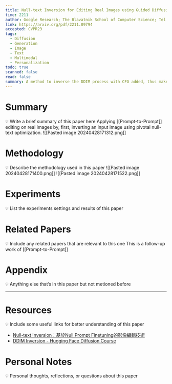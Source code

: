 ```yaml
---
title: Null-text Inversion for Editing Real Images using Guided Diffusion Models
time: 2211
author: Google Research; The Blavatnik School of Computer Science; Tel Aviv University
link: https://arxiv.org/pdf/2211.09794
accepted: CVPR23
tags:
  - Diffusion
  - Generation
  - Image
  - Text
  - Multimodal
  - Personalization
todo: true
scanned: false
read: false
summary: A method to inverse the DDIM process with CFG added, thus makes image editting possible and with good fidelity.
---
```

# Summary
💡 Write a brief summary of this paper here
Applying [[Prompt-to-Prompt]] editing on real images by, first, inverting an input image using pivotal null-text optimization.
![[Pasted image 20240428171312.png]]
# Methodology
💡 Describe the methodology used in this paper
![[Pasted image 20240428171400.png]]
![[Pasted image 20240428171522.png]]
# Experiments
💡 List the experiments settings and results of this paper

# Related Papers
💡 Include any related papers that are relevant to this one
This is a follow-up work of [[Prompt-to-Prompt]]

# Appendix
💡 Anything else that’s in this paper but not metioned before

---
# Resources
💡 Include some useful links for better understanding of this paper
- [Null-text Inversion：基於Null Prompt Finetuning的影像編輯技術](https://zhuanlan.zhihu.com/p/622327208)
- [DDIM Inversion - Hugging Face Diffusion Course](https://huggingface.co/learn/diffusion-course/unit4/2)
# Personal Notes
💡 Personal thoughts, reflections, or questions about this paper